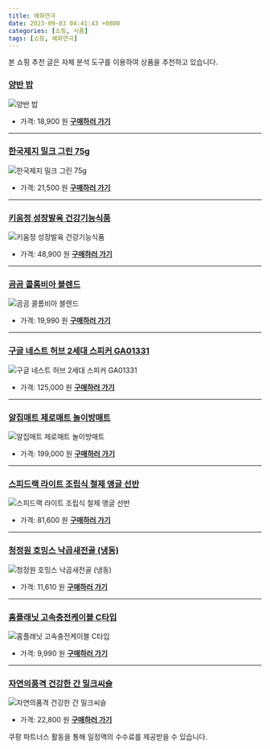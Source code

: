 ```yaml
---
title: 혜화연극
date: 2023-09-03 04:41:43 +0800
categories: [쇼핑, 식품]
tags: [쇼핑, 혜화연극]
---
```

본 쇼핑 추천 글은 자체 분석 도구를 이용하여 상품을 추천하고 있습니다.
### [양반 밥](https://link.coupang.com/re/AFFSDP?lptag=AF1030537&pageKey=5829376569&itemId=10083401042&vendorItemId=77366283199&traceid=V0-153-c7e47ba843d3490d&requestid=20230907044144005229588763)
![양반 밥](https://ads-partners.coupang.com/image1/pq75TNa5Du0A-3BopsRLKk2JMaFBlxwM3hQ7bd1-NIGMO2wMRPkrpguWFu1H8pNYbZAWS_Z0QvyZSKcJ6UGXW4B0rblg_oup2yKdnAXjYnSR70Y-XzIue-sMZx3NQtGRstlFSgX32jsdZU330hn1BKB-LwIRoMXpl2Cc7dDnHPioC9txLOJbkG1MmjP_WRg9sRJdjjfzMhSXvRog1-te0suRSLdZ37jMV_pzaQVdsKXkVGkRsQ_3NeCBl_ix1jAvc8apURAksJkVUDGlSCVk)
- 가격: 18,900 원
[**구매하러 가기**](https://link.coupang.com/re/AFFSDP?lptag=AF1030537&pageKey=5829376569&itemId=10083401042&vendorItemId=77366283199&traceid=V0-153-c7e47ba843d3490d&requestid=20230907044144005229588763)
---
### [한국제지 밀크 그린 75g](https://link.coupang.com/re/AFFSDP?lptag=AF1030537&pageKey=6595170520&itemId=14898439090&vendorItemId=82137188944&traceid=V0-153-191813223cf0a56c&requestid=20230907044144005229588763)
![한국제지 밀크 그린 75g](https://ads-partners.coupang.com/image1/tX-YPFkCzfArO8QktSAW3K8Xd0j6_pbWSSFWvrRZfcc78M89pFmxrvE-B9Z-iyks7UH7gDOSR-Awkdvhcdv-ImE8aCWOU2cbJ5iJEyk54rdn2lUY_dHZu9PUh1GoPLPzM5vcK_Js1HNRZaDHVlYoOiNH-7EHogKCo2GcuBFhjOS5v3EWoKIGyb8q5MdROSwI6nVcvtXa-RT-guKOgEf60-JDOYli3jz6VZSijikWn0frsxPQSpwqnfVu4Wz_xBGZb5WRSuLN8UnBZceKQHzK)
- 가격: 21,500 원
[**구매하러 가기**](https://link.coupang.com/re/AFFSDP?lptag=AF1030537&pageKey=6595170520&itemId=14898439090&vendorItemId=82137188944&traceid=V0-153-191813223cf0a56c&requestid=20230907044144005229588763)
---
### [키움정 성장발육 건강기능식품](https://link.coupang.com/re/AFFSDP?lptag=AF1030537&pageKey=3325924&itemId=15519214&vendorItemId=3023342024&traceid=V0-153-ae8b29372628338d&requestid=20230907044144005229588763)
![키움정 성장발육 건강기능식품](https://ads-partners.coupang.com/image1/n1XV_vOvW09SfAi9n09sWhQtBwO6HbNF2249MxVg1N3dWlrrGJcVXeSA5s-h9-KKteShAWFSpJcZXO4Sa6bidaKADjC4V8drjwMh7O_kv7ByGVowF7d49z-zgPyhAqDjxCIu-t4w3l29kw5RCJ3nKs_oQu9kJ_o8LGrxUGCj3pXjPItdgiMHKIM424G9MVk-UVLECNUlV1VIeGdJVzjG17sA1K1Gr_5ksRtgZGZOXA6-z7NU07emoULlp9GF2_LL8OqufX7VQN8mJ9psIyURkA==)
- 가격: 48,900 원
[**구매하러 가기**](https://link.coupang.com/re/AFFSDP?lptag=AF1030537&pageKey=3325924&itemId=15519214&vendorItemId=3023342024&traceid=V0-153-ae8b29372628338d&requestid=20230907044144005229588763)
---
### [곰곰 콜롬비아 블렌드](https://link.coupang.com/re/AFFSDP?lptag=AF1030537&pageKey=293277191&itemId=926069142&vendorItemId=5301680161&traceid=V0-153-75db2272c4db5fca&requestid=20230907044144005229588763)
![곰곰 콜롬비아 블렌드](https://ads-partners.coupang.com/image1/pHNMdocVdJLgD1aapAfEQwKkIsTIqNhz1g0F9iuOA8dMRVPu4yC_-wgWYdFq_TXaPEYveEoZaJj-azyMZaVa1JcRdHzjskak2qYsjILuKbx3CHtqpcT6v2ye3ihWzC_CBwWCxkyn1uDQCMpxrdTBIAiBGM3o2g9cL-mV2ep4NWY3U4XSJDM0nJKgy6Hd-dq08fUUcfO_kmbt1zdYGaOF2LixORVtB2THpBsDeBcEGwx77PDncsLsenB1QJfuTye5yv3SaLevGwMEQWF1wG_G1GU=)
- 가격: 19,990 원
[**구매하러 가기**](https://link.coupang.com/re/AFFSDP?lptag=AF1030537&pageKey=293277191&itemId=926069142&vendorItemId=5301680161&traceid=V0-153-75db2272c4db5fca&requestid=20230907044144005229588763)
---
### [구글 네스트 허브 2세대 스피커 GA01331](https://link.coupang.com/re/AFFSDP?lptag=AF1030537&pageKey=6702401544&itemId=15529350856&vendorItemId=82748558807&traceid=V0-153-9f2d971b2595004d&requestid=20230907044144005229588763)
![구글 네스트 허브 2세대 스피커 GA01331](https://ads-partners.coupang.com/image1/eLKWpuj46W4-BJySeO3j4uTm90aehxi7N1vllJ6Qo3P4paM82X8JCMCYtmNYgfbSQJu-P22tWMctj3DzNmLgRx7ujNztkRAz6jy8ZPcMKgCoe2vxrdyUxez5aXvu5z-dEtOHq6mjjd6FWscdFs3ry0_JQGofYOShB5ZqVZ1KbzaMYdzj98lZE7reUumYkhXqSkPOMPsTnvCNXJDl0Ke04LQuejZ3Ggjk-ClQkvrU-PK2ezmJo4yQCxIqCvQW1VgUQOgiq6UGnCuNiAsT_bc-)
- 가격: 125,000 원
[**구매하러 가기**](https://link.coupang.com/re/AFFSDP?lptag=AF1030537&pageKey=6702401544&itemId=15529350856&vendorItemId=82748558807&traceid=V0-153-9f2d971b2595004d&requestid=20230907044144005229588763)
---
### [알집매트 제로매트 놀이방매트](https://link.coupang.com/re/AFFSDP?lptag=AF1030537&pageKey=4848485791&itemId=6273957146&vendorItemId=73569567930&traceid=V0-153-a86b5afb64803bda&requestid=20230907044144005229588763)
![알집매트 제로매트 놀이방매트](https://ads-partners.coupang.com/image1/E0ors9qRWOV4xXlpE-7dnhx2FNlr8xwcoj_V4JXiOCilZJ0nrjOCCBRSAlrPd5ktflCYuSNYHj3x0_6AyHdvutACD2mesNpw4ONmMpixt69t8UhEJBlNjnBhmVpd6o1kd7E6_sUVxrotBI8OqdOwKhuTL6-hYoCKJfkOL7DPhjv1xL8EgVIYmKt8KrJfjH5u3tamOSznAKGxSevdwQlcj1tFEzOu-YnqwSbH1aTTkSknxV80fANbNaRpAEXep9qoxAnPriGoTWlvoVFZ16QzQQ==)
- 가격: 199,000 원
[**구매하러 가기**](https://link.coupang.com/re/AFFSDP?lptag=AF1030537&pageKey=4848485791&itemId=6273957146&vendorItemId=73569567930&traceid=V0-153-a86b5afb64803bda&requestid=20230907044144005229588763)
---
### [스피드랙 라이트 조립식 철제 앵글 선반](https://link.coupang.com/re/AFFSDP?lptag=AF1030537&pageKey=7579201052&itemId=15977342849&vendorItemId=83183333476&traceid=V0-153-8541bd1679f7366b&requestid=20230907044144005229588763)
![스피드랙 라이트 조립식 철제 앵글 선반](https://ads-partners.coupang.com/image1/a5BUKBsNl66fXwf4a6egfrD1ctyswXBU4wgKU0Ca8435DKuuKKc5bnRcC-QcbAIshPeJdZw4x8Hz3S7i-9UBWFlbm_08xbtcnV4CXu10-GJ3qM41KEquhm-ujUgYwjRoQVmiLxHQed0Pi2xaChKyAzPFiiyXT5FuNlZoVhs1CwoRzsiO7JqmFtQ7JiARMOost0m_EJc8wyolpfel43CbSXhuZJgSeeyss-MMfzj8bDbYxi1sg_-GA2f0zcRMB65VGU0sVOY1AKxg)
- 가격: 81,600 원
[**구매하러 가기**](https://link.coupang.com/re/AFFSDP?lptag=AF1030537&pageKey=7579201052&itemId=15977342849&vendorItemId=83183333476&traceid=V0-153-8541bd1679f7366b&requestid=20230907044144005229588763)
---
### [청정원 호밍스 낙곱새전골 (냉동)](https://link.coupang.com/re/AFFSDP?lptag=AF1030537&pageKey=6168220034&itemId=12021424122&vendorItemId=79293740157&traceid=V0-153-8b421df3a14c4e98&requestid=20230907044144005229588763)
![청정원 호밍스 낙곱새전골 (냉동)](https://ads-partners.coupang.com/image1/nEOyNXR0TCPsxXZ8nMezs8kzYTtQ03wBcMXZj3fLO17mCaIPZPK9nUxF2b0oE94rzePlLk4TDYqQXj4G2ViA-5WI3y1wnQPhf_gBgqM6z8niraetwpUIn4t3KvKNwoxezr923uDYsChlfGROFcBJQCcSQgBwdh2-FoWB6RY2A3tRL8ULFADd1LnFpBDEcfpXa3BvGuf2cZk5Sv70W4Y2tbMUGVBnhM9OVg0SKTCFUQ8OCVBr5y1GK7YTZluN0QlOJ1WBen904SLl6Ea9bjZrrHox)
- 가격: 11,610 원
[**구매하러 가기**](https://link.coupang.com/re/AFFSDP?lptag=AF1030537&pageKey=6168220034&itemId=12021424122&vendorItemId=79293740157&traceid=V0-153-8b421df3a14c4e98&requestid=20230907044144005229588763)
---
### [홈플래닛 고속충전케이블 C타입](https://link.coupang.com/re/AFFSDP?lptag=AF1030537&pageKey=1628632801&itemId=2778295728&vendorItemId=70768075451&traceid=V0-153-adc708e342945285&requestid=20230907044144005229588763)
![홈플래닛 고속충전케이블 C타입](https://ads-partners.coupang.com/image1/zxE5_yC-YCMlFyXYz0hJ5ycaCU0VVQi92ELnW4UiL-MQG4rGffggEJslRh2Op9VCNlzzu9JgzgOkugjo4BXUa1GO7jmwGKRfIP8MHXmGDy5qJTYxOFYj8Y1f5VZ0ZhqfB1fRDpBVSnG4XM1fU1QupXZPZrVZpZOWHWNiT4WaFQl0eFqWUA5XM9o1CDkYPkrlw7j_tj2Qt98U_82HgZRBNQX6PUO25i77xWCVBC14vSmXNuAItU9oEQc_YR2z2qB3s53Qt98mlpmLU3WUBXWa_A==)
- 가격: 9,990 원
[**구매하러 가기**](https://link.coupang.com/re/AFFSDP?lptag=AF1030537&pageKey=1628632801&itemId=2778295728&vendorItemId=70768075451&traceid=V0-153-adc708e342945285&requestid=20230907044144005229588763)
---
### [자연의품격 건강한 간 밀크씨슬](https://link.coupang.com/re/AFFSDP?lptag=AF1030537&pageKey=2210839123&itemId=2656997286&vendorItemId=72704482830&traceid=V0-153-61f93780ce3c816e&requestid=20230907044144005229588763)
![자연의품격 건강한 간 밀크씨슬](https://ads-partners.coupang.com/image1/ewzOkxmY49RH-FBjezgkg9BnEbyt4Fb6k97OQynjtJw-qqxOKUg_WsozlFt9ZzGu_KUrApLa4rirZFlOqWIl2_qmwHwu-WjdvfT2H_AoVOM545arXDXmw8axPeQ_2SUKqh181GNKA2C23jrweTv549TIDytnVwi8Zfd-3zUI5NOSScx8z7E22KloK48ug36itpNCaoqRThEtJy1-TSWwMJZ6UbiIt5-lZmjNcQEKXYDiv9Y0eJWLNrvNMTf8rOI7R-rwwP5AlBxZErLvFByx0MIM02Um97rhPXOeHeJ9NHQ=)
- 가격: 22,800 원
[**구매하러 가기**](https://link.coupang.com/re/AFFSDP?lptag=AF1030537&pageKey=2210839123&itemId=2656997286&vendorItemId=72704482830&traceid=V0-153-61f93780ce3c816e&requestid=20230907044144005229588763)


쿠팡 파트너스 활동을 통해 일정액의 수수료를 제공받을 수 있습니다.
